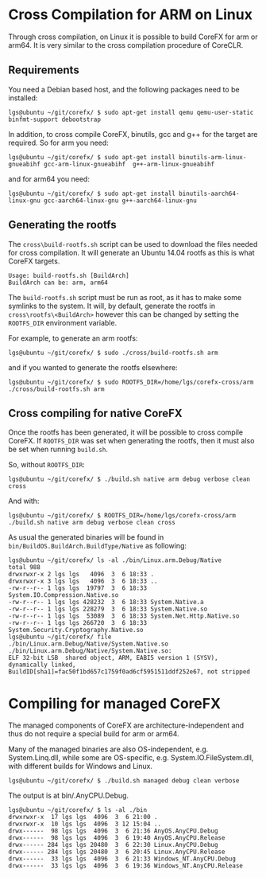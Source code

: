 Cross Compilation for ARM on Linux
==================================

Through cross compilation, on Linux it is possible to build CoreFX for arm or arm64.
It is very similar to the cross compilation procedure of CoreCLR. 

Requirements
------------

You need a Debian based host, and the following packages need to be installed:

    lgs@ubuntu ~/git/corefx/ $ sudo apt-get install qemu qemu-user-static binfmt-support debootstrap

In addition, to cross compile CoreFX, binutils, gcc and g++ for the target are required. So for arm you need:

    lgs@ubuntu ~/git/corefx/ $ sudo apt-get install binutils-arm-linux-gnueabihf gcc-arm-linux-gnueabihf  g++-arm-linux-gnueabihf

and for arm64 you need:

    lgs@ubuntu ~/git/corefx/ $ sudo apt-get install binutils-aarch64-linux-gnu gcc-aarch64-linux-gnu g++-aarch64-linux-gnu


Generating the rootfs
---------------------
The `cross\build-rootfs.sh` script can be used to download the files needed for cross compilation. It will generate an Ubuntu 14.04 rootfs as this is what CoreFX targets.

    Usage: build-rootfs.sh [BuildArch]
    BuildArch can be: arm, arm64

The `build-rootfs.sh` script must be run as root, as it has to make some symlinks to the system. It will, by default, generate the rootfs in `cross\rootfs\<BuildArch>` however this can be changed by setting the `ROOTFS_DIR` environment variable.

For example, to generate an arm rootfs:

    lgs@ubuntu ~/git/corefx/ $ sudo ./cross/build-rootfs.sh arm

and if you wanted to generate the rootfs elsewhere:

    lgs@ubuntu ~/git/corefx/ $ sudo ROOTFS_DIR=/home/lgs/corefx-cross/arm ./cross/build-rootfs.sh arm


Cross compiling for native CoreFX
---------------------------------
Once the rootfs has been generated, it will be possible to cross compile CoreFX. If `ROOTFS_DIR` was set when generating the rootfs, then it must also be set when running `build.sh`.

So, without `ROOTFS_DIR`:

    lgs@ubuntu ~/git/corefx/ $ ./build.sh native arm debug verbose clean cross

And with:

    lgs@ubuntu ~/git/corefx/ $ ROOTFS_DIR=/home/lgs/corefx-cross/arm ./build.sh native arm debug verbose clean cross

As usual the generated binaries will be found in `bin/BuildOS.BuildArch.BuildType/Native` as following:

    lgs@ubuntu ~/git/corefx/ ls -al ./bin/Linux.arm.Debug/Native
    total 988
    drwxrwxr-x 2 lgs lgs   4096  3  6 18:33 .
    drwxrwxr-x 3 lgs lgs   4096  3  6 18:33 ..
    -rw-r--r-- 1 lgs lgs  19797  3  6 18:33 System.IO.Compression.Native.so
    -rw-r--r-- 1 lgs lgs 428232  3  6 18:33 System.Native.a
    -rw-r--r-- 1 lgs lgs 228279  3  6 18:33 System.Native.so
    -rw-r--r-- 1 lgs lgs  53089  3  6 18:33 System.Net.Http.Native.so
    -rw-r--r-- 1 lgs lgs 266720  3  6 18:33 System.Security.Cryptography.Native.so
    lgs@ubuntu ~/git/corefx/ file ./bin/Linux.arm.Debug/Native/System.Native.so 
    ./bin/Linux.arm.Debug/Native/System.Native.so: 
    ELF 32-bit LSB  shared object, ARM, EABI5 version 1 (SYSV), 
    dynamically linked, BuildID[sha1]=fac50f1bd657c1759f0ad6cf5951511ddf252e67, not stripped


Compiling for managed CoreFX
============================
The managed components of CoreFX are architecture-independent and thus do not require a special build for arm or arm64.

Many of the managed binaries are also OS-independent, e.g. System.Linq.dll, while some are OS-specific, e.g. System.IO.FileSystem.dll, with different builds for Windows and Linux.

    lgs@ubuntu ~/git/corefx/ $ ./build.sh managed debug clean verbose 

The output is at bin/<BuildOS>.AnyCPU.Debug.

    lgs@ubuntu ~/git/corefx/ $ ls -al ./bin
    drwxrwxr-x  17 lgs lgs  4096  3  6 21:00 .
    drwxrwxr-x  10 lgs lgs  4096  3 12 15:04 ..
    drwx------  98 lgs lgs  4096  3  6 21:36 AnyOS.AnyCPU.Debug
    drwx------  98 lgs lgs  4096  3  6 19:40 AnyOS.AnyCPU.Release
    drwx------ 284 lgs lgs 20480  3  6 22:30 Linux.AnyCPU.Debug
    drwx------ 284 lgs lgs 20480  3  6 20:45 Linux.AnyCPU.Release
    drwx------  33 lgs lgs  4096  3  6 21:33 Windows_NT.AnyCPU.Debug
    drwx------  33 lgs lgs  4096  3  6 19:36 Windows_NT.AnyCPU.Release


